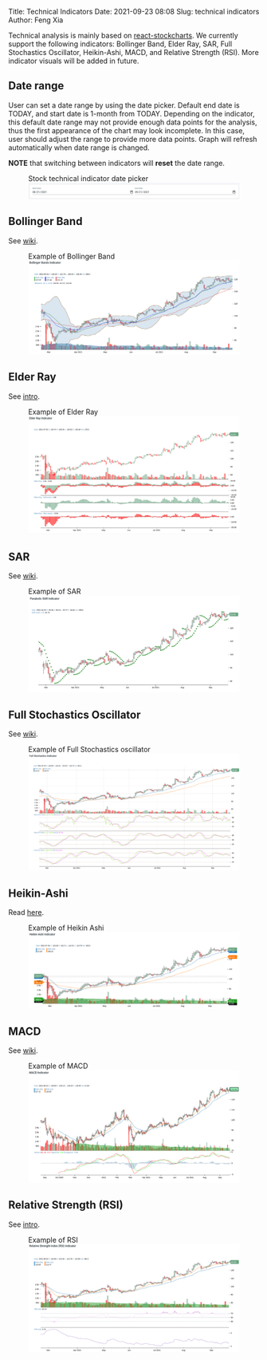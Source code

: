 Title: Technical Indicators
Date: 2021-09-23 08:08
Slug: technical indicators
Author: Feng Xia

Technical analysis is mainly based on [react-stockcharts][2]. We
currently support the following indicators: Bollinger Band, Elder Ray,
SAR, Full Stochastics Oscillator, Heikin-Ashi, MACD, and Relative
Strength (RSI). More indicator visuals will be added in future.

## Date range

User can set a date range by using the date picker. Default end date
is TODAY, and start date is 1-month from TODAY. Depending on the
indicator, this default date range may not provide enough data points
for the analysis, thus the first appearance of the chart may look
incomplete. In this case, user should adjust the range to provide more
data points. Graph will refresh automatically when date range is
changed.

**NOTE** that switching between indicators will **reset** the date
range.

<figure class="col s12">
    <figcaption>Stock technical indicator date picker</figcaption>
    <img src="images/stock%20date%20picker.png"/>
</figure>

## Bollinger Band

See [wiki][3].

<figure class="col s12">
  <figcaption>Example of Bollinger Band</figcaption>
  <img src="images/bollinger%20band.png"/>
</figure>

## Elder Ray

See [intro][4].

<figure class="col s12">
  <figcaption>Example of Elder Ray</figcaption>
  <img src="images/elder%20ray.png"/>
</figure>

## SAR

See [wiki][5].

<figure class="col s12">
  <figcaption>Example of SAR</figcaption>
  <img src="images/SAR.png"/>
</figure>

## Full Stochastics Oscillator

See [wiki][6].

<figure class="col s12">
  <figcaption>Example of Full Stochastics oscillator</figcaption>
  <img src="images/full%20stochastics.png"/>
</figure>

## Heikin-Ashi

Read [here][7].

<figure class="col s12">
  <figcaption>Example of Heikin Ashi</figcaption>
  <img src="images/heikin%20ashi.png"/>
</figure>

## MACD

See [wiki][8].

<figure class="col s12">
  <figcaption>Example of MACD</figcaption>
  <img src="images/MACD.png"/>
</figure>

## Relative Strength (RSI)

See [intro][9].

<figure class="col s12">
  <figcaption>Example of RSI</figcaption>
  <img src="images/RSI.png"/>
</figure>


[2]: https://github.com/rrag/react-stockcharts
[3]: https://en.wikipedia.org/wiki/Bollinger_Bands
[4]: https://www.investopedia.com/terms/e/elderray.asp
[5]: https://en.wikipedia.org/wiki/Parabolic_SAR
[6]: https://en.wikipedia.org/wiki/Stochastic_oscillator
[7]: https://www.investopedia.com/trading/heikin-ashi-better-candlestick/
[8]: https://en.wikipedia.org/wiki/MACD
[9]: https://www.investopedia.com/terms/r/rsi.asp
